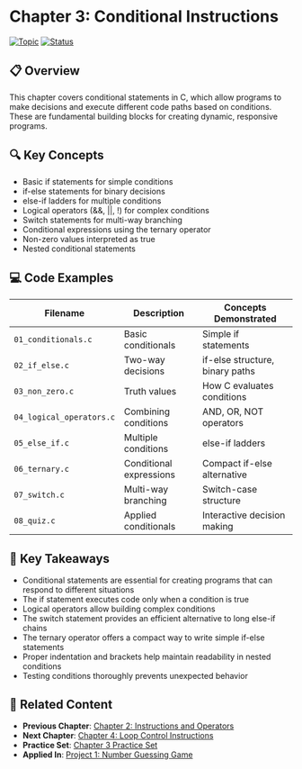 # Chapter 3: Conditional Instructions

[![Topic](https://img.shields.io/badge/Topic-Decision_Making-blue.svg)]()
[![Status](https://img.shields.io/badge/Status-Complete-success.svg)]()

## 📋 Overview

This chapter covers conditional statements in C, which allow programs to make decisions and execute different code paths based on conditions. These are fundamental building blocks for creating dynamic, responsive programs.

## 🔍 Key Concepts

- Basic if statements for simple conditions
- if-else statements for binary decisions
- else-if ladders for multiple conditions
- Logical operators (&&, ||, !) for complex conditions
- Switch statements for multi-way branching
- Conditional expressions using the ternary operator
- Non-zero values interpreted as true
- Nested conditional statements

## 💻 Code Examples

| Filename | Description | Concepts Demonstrated |
|----------|-------------|----------------------|
| `01_conditionals.c` | Basic conditionals | Simple if statements |
| `02_if_else.c` | Two-way decisions | if-else structure, binary paths |
| `03_non_zero.c` | Truth values | How C evaluates conditions |
| `04_logical_operators.c` | Combining conditions | AND, OR, NOT operators |
| `05_else_if.c` | Multiple conditions | else-if ladders |
| `06_ternary.c` | Conditional expressions | Compact if-else alternative |
| `07_switch.c` | Multi-way branching | Switch-case structure |
| `08_quiz.c` | Applied conditionals | Interactive decision making |

## 📝 Key Takeaways

- Conditional statements are essential for creating programs that can respond to different situations
- The if statement executes code only when a condition is true
- Logical operators allow building complex conditions
- The switch statement provides an efficient alternative to long else-if chains
- The ternary operator offers a compact way to write simple if-else statements
- Proper indentation and brackets help maintain readability in nested conditions
- Testing conditions thoroughly prevents unexpected behavior

## 🔄 Related Content

- **Previous Chapter**: [Chapter 2: Instructions and Operators](../Chapter%202%20INSTRUCTIONS%20AND%20OPERATORS)
- **Next Chapter**: [Chapter 4: Loop Control Instructions](../Chapter%204%20LOOP%20CONTROL%20INSTRUCTION)
- **Practice Set**: [Chapter 3 Practice Set](../Chapter%203%20CONDITIONAL%20INSTRUCTIONS%20Practice%20Set)
- **Applied In**: [Project 1: Number Guessing Game](../Project%201) 